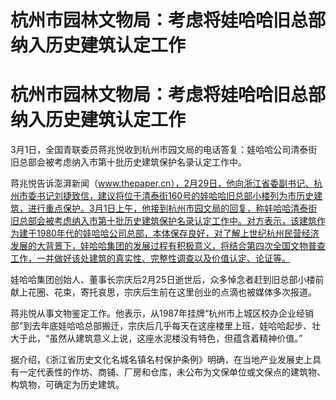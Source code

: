 # 杭州市园林文物局：考虑将娃哈哈旧总部纳入历史建筑认定工作

# 杭州市园林文物局：考虑将娃哈哈旧总部纳入历史建筑认定工作

3月1日，全国青联委员蒋兆悦收到杭州市园文局的电话答复：娃哈哈公司清泰街旧总部会被考虑纳入市第十批历史建筑保护名录认定工作中。

蒋兆悦告诉澎湃新闻（www.thepaper.cn），2月29日，他向浙江省委副书记、杭州市委书记刘捷致信，建议将位于清泰街160号的娃哈哈旧总部小楼列为市历史建筑，进行重点保护。3月1日上午，他接到杭州市园文局的回复，称娃哈哈清泰街旧总部会被考虑纳入市第十批历史建筑保护名录认定工作中。对方表示，该建筑作为建于1980年代的娃哈哈公司总部，本体保存良好，对了解上世纪杭州民营经济发展的大背景下，娃哈哈集团的发展过程有积极意义，将结合第四次全国文物普查工作，一并做好该处建筑的真实性、完整性调查以及价值认定、论证等。

娃哈哈集团创始人、董事长宗庆后2月25日逝世后，众多悼念者赶到旧总部小楼前献上花圈、花束，寄托哀思，宗庆后生前在这里创业的点滴也被媒体多次报道。

蒋兆悦从事文物鉴定工作。他表示，从1987年挂牌“杭州市上城区校办企业经销部”到去年底娃哈哈总部搬迁，宗庆后几乎每天在这座楼里上班，娃哈哈起步、壮大于此，“虽然从建筑意义上说，这座水泥楼没有特色，但蕴含着精神价值。”

据介绍，《浙江省历史文化名城名镇名村保护条例》明确，在当地产业发展史上具有一定代表性的作坊、商铺、厂房和仓库，未公布为文保单位或文保点的建筑物、构筑物，可确定为历史建筑。


